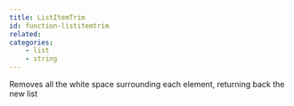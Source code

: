 ```yaml
---
title: ListItemTrim
id: function-listitemtrim
related:
categories:
    - list
    - string
---
```


Removes all the white space surrounding each element, returning back the new list
